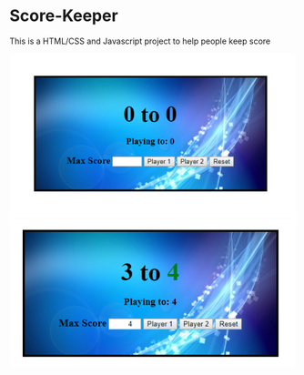 # Score-Keeper
This is a HTML/CSS and Javascript project to help people keep score

<img src="ScoreKeeper.png">

<img src="ScoreKeeperGameOver.png">
